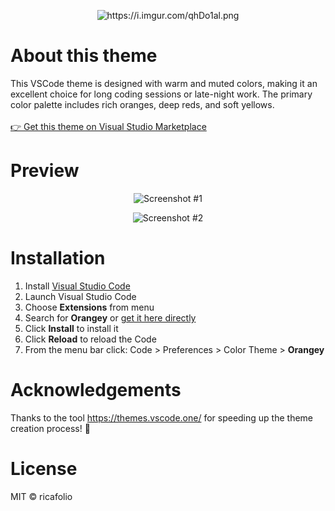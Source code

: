 <div align="center">
  <p align="center">
    <img src="https://i.imgur.com/qhDo1al.png" alt="https://i.imgur.com/qhDo1al.png" />
  </p>
</div>

# About this theme
This VSCode theme is designed with warm and muted colors, making it an excellent choice for long coding sessions or late-night work. The primary color palette includes rich oranges, deep reds, and soft yellows.
<br/><br/>
<a href="#coming_soon">👉 Get this theme on Visual Studio Marketplace</a>

# Preview
<p align="center">
  <img src="https://i.imgur.com/58JwKs4.png" alt="Screenshot #1" />
</p>
<p align="center">
  <img src="https://i.imgur.com/bXWiT5v.png" alt="Screenshot #2" />
</p>

# Installation
1.  Install [Visual Studio Code](https://code.visualstudio.com/)
2.  Launch Visual Studio Code
3.  Choose **Extensions** from menu
4.  Search for **Orangey** or <a href="#coming_soon">get it here directly</a>
5.  Click **Install** to install it
6.  Click **Reload** to reload the Code
7.  From the menu bar click: Code > Preferences > Color Theme > **Orangey**

# Acknowledgements
Thanks to the tool https://themes.vscode.one/ for speeding up the theme creation process! 🧡

# License
MIT © ricafolio
